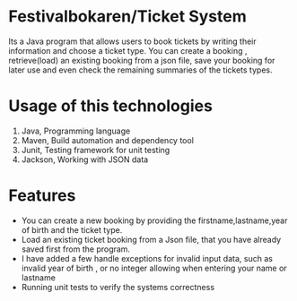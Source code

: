 # Festivalbokaren/Ticket System

Its a Java program that allows users to book tickets by writing their information and choose a ticket type.
You can create a booking , retrieve(load) an existing booking from a json file, save your booking for later use and even check the remaining summaries of the tickets types.

# Usage of this technologies
1. Java, Programming language
2. Maven, Build automation and dependency tool
3. Junit, Testing framework for unit testing
4. Jackson, Working with JSON data

# Features
- You can create a new booking by providing the firstname,lastname,year of birth and the ticket type.
- Load an existing ticket booking from a Json file, that you have already saved first from the program.
- I have added a few handle exceptions for invalid input data, such as invalid year of birth , or no integer allowing when entering your name or lastname
- Running unit tests to verify the systems correctness
  